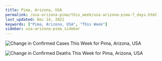 ```yaml
---
title: Pima, Arizona, USA
permalink: /usa-arizona-pima/this_week/usa-arizona-pima-7_days.html
last_updated: Dec 14, 2021
keywords: ["Pima, Arizona, USA", "This Week"]
sidebar: usa-arizona-pima_sidebar
---
```


![Change in Confirmed Cases This Week for Pima, Arizona, USA](/covid_tracker/images/graphs/usa-arizona-pima-delta_confirmed-7_days_graph.png)

![Change in Confirmed Deaths This Week for Pima, Arizona, USA](/covid_tracker/images/graphs/usa-arizona-pima-delta_deaths-7_days_graph.png)

